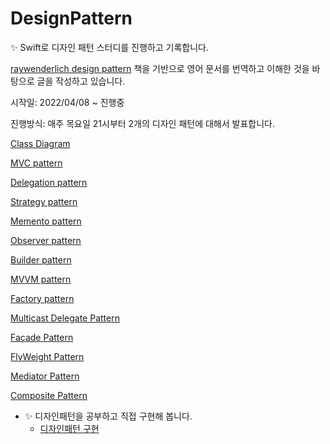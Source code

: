 # DesignPattern

✨ Swift로 디자인 패턴 스터디를 진행하고 기록합니다. <p>
[raywenderlich design pattern](https://www.raywenderlich.com/books/design-patterns-by-tutorials) 책을 기반으로 영어 문서를 번역하고 이해한 것을 바탕으로 글을 작성하고 있습니다.

시작일: 2022/04/08 ~ 진행중 <p>
진행방식: 매주 목요일 21시부터 2개의 디자인 패턴에 대해서 발표합니다.


[Class Diagram](https://rldd.tistory.com/365)<p>
[MVC pattern](https://rldd.tistory.com/366)<p>
[Delegation pattern](https://rldd.tistory.com/366)<p>
[Strategy pattern](https://rldd.tistory.com/371)<p>
[Memento pattern](https://rldd.tistory.com/376)<p>
[Observer pattern](https://rldd.tistory.com/382)<p>
[Builder pattern](https://rldd.tistory.com/383)<p>
[MVVM pattern](https://rldd.tistory.com/384)<p>
[Factory pattern](https://rldd.tistory.com/394)<p>
[Multicast Delegate Pattern](https://rldd.tistory.com/447)<p>
[Facade Pattern](https://rldd.tistory.com/448)<p>
[FlyWeight Pattern](https://rldd.tistory.com/449)<p>
[Mediator Pattern](https://rldd.tistory.com/452)<p>
[Composite Pattern](https://rldd.tistory.com/453)<p>
  
  
* ✨ 디자인패턴을 공부하고 직접 구현해 봅니다. 
  * [디자인패턴 구현](https://github.com/lgvv/DesignPattern/tree/main/%EB%94%94%EC%9E%90%EC%9D%B8%ED%8C%A8%ED%84%B4%EA%B5%AC%ED%98%84)
